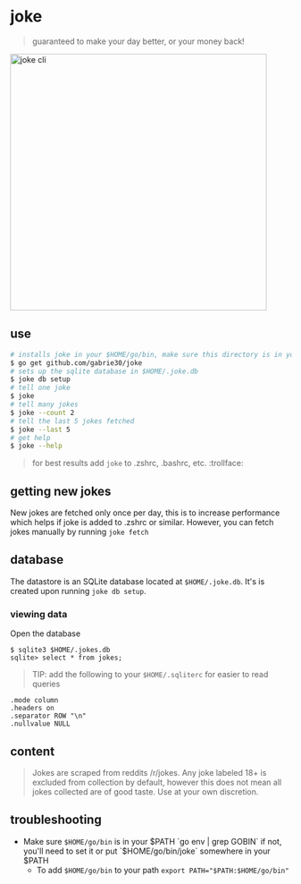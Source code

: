 # joke

> guaranteed to make your day better, or your money back!

<img width="459" alt="joke cli" src="https://user-images.githubusercontent.com/1512282/63238494-a9216180-c1fb-11e9-980a-ea7bfc34cab9.png">

## use

```bash
# installs joke in your $HOME/go/bin, make sure this directory is in your $PATH
$ go get github.com/gabrie30/joke
# sets up the sqlite database in $HOME/.joke.db
$ joke db setup
# tell one joke
$ joke
# tell many jokes
$ joke --count 2
# tell the last 5 jokes fetched
$ joke --last 5
# get help
$ joke --help
```

> for best results add `joke` to .zshrc, .bashrc, etc.  :trollface:

## getting new jokes

New jokes are fetched only once per day, this is to increase performance which helps if joke is added to .zshrc or similar. However, you can fetch jokes manually by running `joke fetch`

## database

The datastore is an SQLite database located at `$HOME/.joke.db`. It's is created upon running `joke db setup`.

### viewing data

Open the database
```
$ sqlite3 $HOME/.jokes.db
sqlite> select * from jokes;
```

> TIP: add the following to your `$HOME/.sqliterc` for easier to read queries
```
.mode column
.headers on
.separator ROW "\n"
.nullvalue NULL
```

## content
> Jokes are scraped from reddits /r/jokes. Any joke labeled 18+ is excluded from collection by default, however this does not mean all jokes collected are of good taste. Use at your own discretion.

## troubleshooting

- Make sure `$HOME/go/bin` is in your $PATH `go env | grep GOBIN` if not, you'll need to set it or put `$HOME/go/bin/joke` somewhere in your $PATH
    - To add `$HOME/go/bin` to your path `export PATH="$PATH:$HOME/go/bin"`
